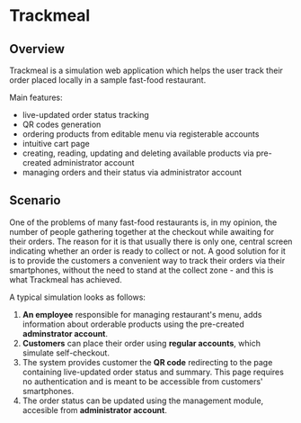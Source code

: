 # Trackmeal

## Overview

Trackmeal is a simulation web application which helps the user track their order placed locally in a sample fast-food restaurant.

Main features:

- live-updated order status tracking
- QR codes generation
- ordering products from editable menu via registerable accounts
- intuitive cart page
- creating, reading, updating and deleting available products via pre-created administrator account
- managing orders and their status via administrator account

## Scenario

One of the problems of many fast-food restaurants is, in my opinion, the number of people gathering together at the checkout while awaiting for their orders. 
The reason for it is that usually there is only one, central screen indicating whether an order is ready to collect or not.
A good solution for it is to provide the customers a convenient way to track their orders via their smartphones, without the need to stand at the collect zone - and this is what Trackmeal has achieved.

A typical simulation looks as follows:

1. **An employee** responsible for managing restaurant's menu, adds information about orderable products using the pre-created **adminstrator account**.
2. **Customers** can place their order using **regular accounts**, which simulate self-checkout.
3. The system provides customer the **QR code** redirecting to the page containing live-updated order status and summary. This page requires no authentication and is meant to be accessible from customers' smartphones.
4. The order status can be updated using the management module, accesible from **administrator account**.

